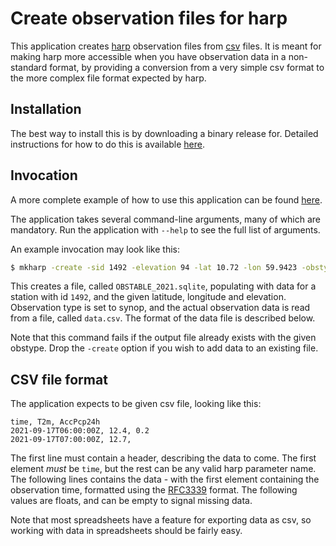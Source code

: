 # Create observation files for harp

This application creates [harp](https://github.com/harphub/harp) observation files from [csv](https://en.wikipedia.org/wiki/Comma-separated_values) files. It is meant for making harp more accessible when you have observation data in a non-standard format, by providing a conversion from a very simple csv format to the more complex file format expected by harp.

## Installation

The best way to install this is by downloading a binary release for. Detailed instructions for how to do this is available [here](docs/installation.md).

## Invocation

A more complete example of how to use this application can be found [here](docs/usage.md).

The application takes several command-line arguments, many of which are mandatory. Run the application with `--help` to see the full list of arguments.

An example invocation may look like this:

```bash
$ mkharp -create -sid 1492 -elevation 94 -lat 10.72 -lon 59.9423 -obstype synop -out OBSTABLE_2021.sqlite < data.csv
```

This creates a file, called `OBSTABLE_2021.sqlite`, populating with data for a station with id `1492`, and the given latitude, longitude and elevation. Observation type is set to synop, and the actual observation data is read from a file, called `data.csv`. The format of the data file is described below.

Note that this command fails if the output file already exists with the given obstype. Drop the `-create` option if you wish to add data to an existing file.


## CSV file format

The application expects to be given csv file, looking like this:

```csv
time, T2m, AccPcp24h
2021-09-17T06:00:00Z, 12.4, 0.2
2021-09-17T07:00:00Z, 12.7,
```

The first line must contain a header, describing the data to come. The first element _must_ be `time`, but the rest can be any valid harp parameter name. The following lines contains the data - with the first element containing the observation time, formatted using the [RFC3339](https://duckduckgo.com/?t=ffab&q=RFC3339&ia=web) format. The following values are floats, and can be empty to signal missing data.

Note that most spreadsheets have a feature for exporting data as csv, so working with data in spreadsheets should be fairly easy.
